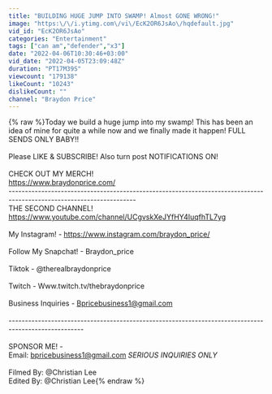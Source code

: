 ```yaml
---
title: "BUILDING HUGE JUMP INTO SWAMP! Almost GONE WRONG!"
image: "https:\/\/i.ytimg.com\/vi\/EcK2OR6JsAo\/hqdefault.jpg"
vid_id: "EcK2OR6JsAo"
categories: "Entertainment"
tags: ["can am","defender","x3"]
date: "2022-04-06T10:30:46+03:00"
vid_date: "2022-04-05T23:09:48Z"
duration: "PT17M39S"
viewcount: "179138"
likeCount: "10243"
dislikeCount: ""
channel: "Braydon Price"
---
```

{% raw %}Today we build a huge jump into my swamp! This has been an idea of mine for quite a while now and we finally made it happen! FULL SENDS ONLY BABY!!<br /><br />Please LIKE &amp; SUBSCRIBE! Also turn post NOTIFICATIONS ON! <br /><br />CHECK OUT MY MERCH!<br /><a rel="nofollow" target="blank" href="https://www.braydonprice.com/">https://www.braydonprice.com/</a><br />---------------------------------------------------------------------------------------------------------------------<br />THE SECOND CHANNEL! <a rel="nofollow" target="blank" href="https://www.youtube.com/channel/UCgvskXeJYfHY4IuqfhTL7yg">https://www.youtube.com/channel/UCgvskXeJYfHY4IuqfhTL7yg</a><br /><br />My Instagram! - <a rel="nofollow" target="blank" href="https://www.instagram.com/braydon_price/">https://www.instagram.com/braydon_price/</a><br /><br />Follow My Snapchat! - Braydon_price<br /><br />Tiktok - @therealbraydonprice<br /><br />Twitch - Www.twitch.tv/thebraydonprice<br /><br />Business Inquiries - Bpricebusiness1@gmail.com<br /><br />-----------------------------------------------------------------------------------------------------<br /><br />SPONSOR ME! - <br />Email: bpricebusiness1@gmail.com *SERIOUS INQUIRIES ONLY*<br /><br />Filmed By: @Christian Lee <br />Edited By: @Christian Lee{% endraw %}
